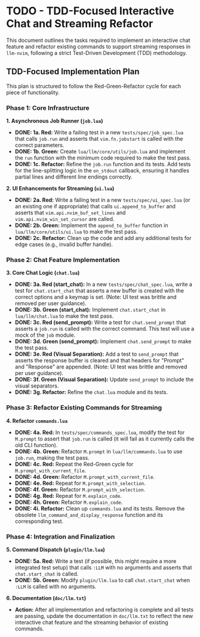 # TODO - TDD-Focused Interactive Chat and Streaming Refactor

This document outlines the tasks required to implement an interactive chat feature and refactor existing commands to support streaming responses in `llm-nvim`, following a strict Test-Driven Development (TDD) methodology.

## TDD-Focused Implementation Plan

This plan is structured to follow the Red-Green-Refactor cycle for each piece of functionality.

### Phase 1: Core Infrastructure

**1. Asynchronous Job Runner (`job.lua`)**
-   **DONE: 1a. Red:** Write a failing test in a new `tests/spec/job_spec.lua` that calls `job.run` and asserts that `vim.fn.jobstart` is called with the correct parameters.
-   **DONE: 1b. Green:** Create `lua/llm/core/utils/job.lua` and implement the `run` function with the minimum code required to make the test pass.
-   **DONE: 1c. Refactor:** Refine the `job.run` function and its tests. Add tests for the line-splitting logic in the `on_stdout` callback, ensuring it handles partial lines and different line endings correctly.

**2. UI Enhancements for Streaming (`ui.lua`)**
-   **DONE: 2a. Red:** Write a failing test in a new `tests/spec/ui_spec.lua` (or an existing one if appropriate) that calls `ui.append_to_buffer` and asserts that `vim.api.nvim_buf_set_lines` and `vim.api.nvim_win_set_cursor` are called.
-   **DONE: 2b. Green:** Implement the `append_to_buffer` function in `lua/llm/core/utils/ui.lua` to make the test pass.
-   **DONE: 2c. Refactor:** Clean up the code and add any additional tests for edge cases (e.g., invalid buffer handle).

### Phase 2: Chat Feature Implementation

**3. Core Chat Logic (`chat.lua`)**
-   **DONE: 3a. Red (start_chat):** In a new `tests/spec/chat_spec.lua`, write a test for `chat.start_chat` that asserts a new buffer is created with the correct options and a keymap is set. (Note: UI test was brittle and removed per user guidance).
-   **DONE: 3b. Green (start_chat):** Implement `chat.start_chat` in `lua/llm/chat.lua` to make the test pass.
-   **DONE: 3c. Red (send_prompt):** Write a test for `chat.send_prompt` that asserts a `job.run` is called with the correct command. This test will use a mock of the `job` module.
-   **DONE: 3d. Green (send_prompt):** Implement `chat.send_prompt` to make the test pass.
-   **DONE: 3e. Red (Visual Separation):** Add a test to `send_prompt` that asserts the response buffer is cleared and that headers for "Prompt" and "Response" are appended. (Note: UI test was brittle and removed per user guidance).
-   **DONE: 3f. Green (Visual Separation):** Update `send_prompt` to include the visual separators.
-   **DONE: 3g. Refactor:** Refine the `chat.lua` module and its tests.

### Phase 3: Refactor Existing Commands for Streaming

**4. Refactor `commands.lua`**
-   **DONE: 4a. Red:** In `tests/spec/commands_spec.lua`, modify the test for `M.prompt` to assert that `job.run` is called (it will fail as it currently calls the old CLI function).
-   **DONE: 4b. Green:** Refactor `M.prompt` in `lua/llm/commands.lua` to use `job.run`, making the test pass.
-   **DONE: 4c. Red:** Repeat the Red-Green cycle for `M.prompt_with_current_file`.
-   **DONE: 4d. Green:** Refactor `M.prompt_with_current_file`.
-   **DONE: 4e. Red:** Repeat for `M.prompt_with_selection`.
-   **DONE: 4f. Green:** Refactor `M.prompt_with_selection`.
-   **DONE: 4g. Red:** Repeat for `M.explain_code`.
-   **DONE: 4h. Green:** Refactor `M.explain_code`.
-   **DONE: 4i. Refactor:** Clean up `commands.lua` and its tests. Remove the obsolete `llm_command_and_display_response` function and its corresponding test.

### Phase 4: Integration and Finalization

**5. Command Dispatch (`plugin/llm.lua`)**
-   **DONE: 5a. Red:** Write a test (if possible, this might require a more integrated test setup) that calls `:LLM` with no arguments and asserts that `chat.start_chat` is called.
-   **DONE: 5b. Green:** Modify `plugin/llm.lua` to call `chat.start_chat` when `:LLM` is called with no arguments.

**6. Documentation (`doc/llm.txt`)**
-   **Action:** After all implementation and refactoring is complete and all tests are passing, update the documentation in `doc/llm.txt` to reflect the new interactive chat feature and the streaming behavior of existing commands.

